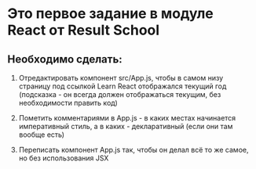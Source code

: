 # **Это первое задание в модуле React от Result School**

## **Необходимо сделать:**

1. Отредактировать компонент src/App.js, чтобы в самом низу страницу под ссылкой Learn React отображался текущий год (подсказка - он всегда должен отображаться текущим, без необходимости править код)

2. Пометить комментариями в App.js - в каких местах начинается императивный стиль, а в каких - декларативный (если они там вообще есть)

3. Переписать компонент App.js так, чтобы он делал всё то же самое, но без использования JSX
